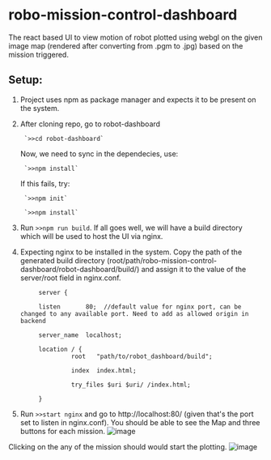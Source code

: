 # robo-mission-control-dashboard
The react based UI to view motion of robot plotted using webgl on the given image map (rendered after converting from .pgm to .jpg) based on the mission triggered.

## Setup:

1. Project uses npm as package manager and expects it to be present on the system.
2. After cloning repo, go to robot-dashboard 

        `>>cd robot-dashboard`

   Now, we need to sync in the dependecies, use:
        
        `>>npm install` 
        
   If this fails, try:
        
        `>>npm init` 
        
        `>>npm install` 

3. Run `>>npm run build`. If all goes well, we will have a build directory which will be used to host the UI via nginx.
4. Expecting nginx to be installed in the system. Copy the path of the generated build directory (root/path/robo-mission-control-dashboard/robot-dashboard/build/) and assign it to the value of the server/root field in nginx.conf.
        
      
            server {
   
            listen       80;  //default value for nginx port, can be changed to any available port. Need to add as allowed origin in backend

            server_name  localhost;

            location / {
                     root   "path/to/robot_dashboard/build";

                     index  index.html;

                     try_files $uri $uri/ /index.html;

            }
5. Run `>>start nginx` and go to http://localhost:80/ (given that's the port set to listen in nginx.conf). 
You should be able to see the Map and three buttons for each mission. 
![image](https://github.com/prachi-ec/robo-mission-control-dashboard/assets/71262691/f88d1562-ad23-4f79-9981-379ebfa75279)

Clicking on the any of the mission should would start the plotting.
![image](https://github.com/prachi-ec/robo-mission-control-dashboard/assets/71262691/3388b496-28f7-4bdf-8dce-cb5588a2ef11)


   
